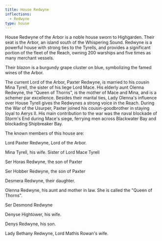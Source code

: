 ```yaml
---
title: House Redwyne
inflections:
  - Redwyne
type: house
---
```


 House Redwyne of the Arbor is a noble house sworn to Highgarden. Their seat is the Arbor, an island south of the Whispering Sound. Redwyne is a powerful house with strong ties to the Tyrells, and provides a significant portion of the fleet of the Reach, owning 200 warships and five times as many merchant vessels.

Their blazon is a burgundy grape cluster on blue, symbolizing the famed wines of the Arbor.

The current Lord of the Arbor, Paxter Redwyne, is married to his cousin Mina Tyrell, the sister of his liege Lord Mace. His elderly aunt Olenna Redwyne, the "Queen of Thorns", is the mother of Mace and Mina, and is a schemer par excellence. Besides their marital ties, Lady Olenna's influence over House Tyrell gives the Redwynes a strong voice in the Reach. During the War of the Usurper, Paxter joined his cousin-goodbrother in staying loyal to Aerys II. His main contribution to the war was the naval blockade of Storm's End during Mace's siege, ferrying men across Blackwater Bay and blockading Shipbreaker Bay.

The known members of this house are:

Lord Paxter Redwyne, Lord of the Arbor.

Mina Tyrell, his wife. Sister of Lord Mace Tyrell

Ser Horas Redwyne, the son of Paxter

Ser Hobber Redwyne, the son of Paxter

Desmera Redwyne, their daughter.

Olenna Redwyne, his aunt and mother in law. She is called the "Queen of Thorns".

Ser Desmond Redwyne

Denyse Hightower, his wife.

Denys Redwyne, his son.

Lady Bethany Redwyne, Lord Mathis Rowan's wife.


